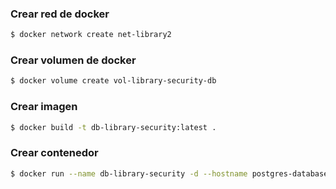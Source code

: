 ### Crear red de docker
```bash
$ docker network create net-library2
```

### Crear volumen de docker
```bash
$ docker volume create vol-library-security-db
``` 

### Crear imagen
```bash
$ docker build -t db-library-security:latest .
```

### Crear contenedor
```bash
$ docker run --name db-library-security -d --hostname postgres-database -p 35432:5432 --network net-library -v vol-library-security-db:/var/lib/postgresql/data db-library-security
```
